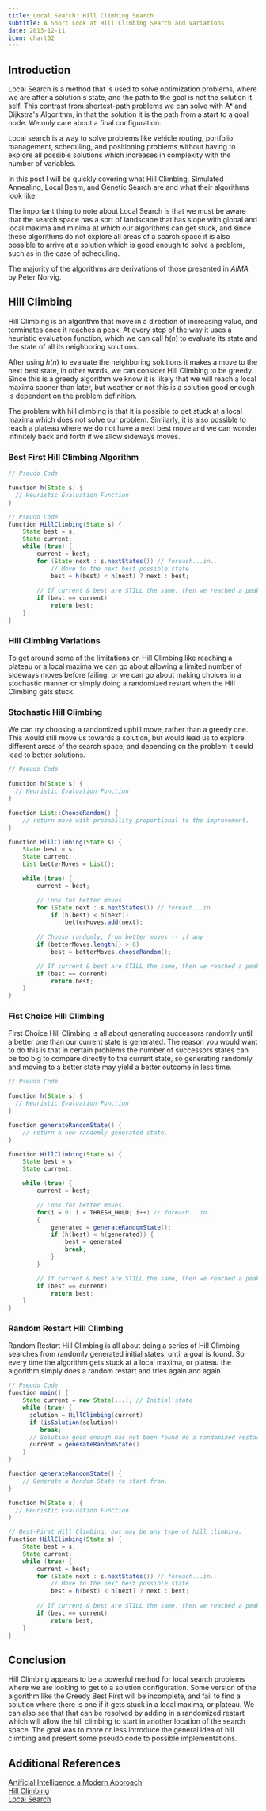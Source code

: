 ```yaml
---
title: Local Search: Hill Climbing Search
subtitle: A Short Look at Hill Climbing Search and Variations
date: 2013-12-11
icon: chart02
---
```


## Introduction
Local Search is a method that is used to solve optimization problems, where we are 
after a solution\'s state, and the path to the goal is not the solution it self. This contrast
from shortest-path problems we can solve with A* and Dijkstra\'s Algorithm, in that the solution
it is the path from a start to a goal node. We only care about a final configuration.

Local search is a way to solve problems like vehicle routing, portfolio management, scheduling, 
and positioning problems without having to explore all possible solutions which increases in 
complexity with the number of variables.

In this post I will be quickly covering what Hill Climbing, Simulated 
Annealing, Local Beam, and Genetic Search are and what their algorithms look like.

The important thing to note about Local Search is that we must be aware that
the search space has a sort of landscape that has slope with global and local maxima and minima
at which our algorithms can get stuck, and since these algorithms do not explore all areas of a 
search space it is also possible to arrive at a solution which is good enough to solve a problem,
such as in the case of scheduling.

The majority of the algorithms are derivations of those presented in *AIMA* by Peter Norvig.

## Hill Climbing

Hill Climbing is an algorithm that move in a direction of increasing value, and terminates once it reaches a peak. At every step of the way it uses a heuristic evaluation function, which we can call $h(n)$ to evaluate its state and the state of all its neighboring solutions.

After using $h(n)$ to evaluate the neighboring solutions it makes a move to the next best state, in other words, we can consider Hill Climbing to be greedy. Since this is a greedy algorithm we know it is likely that we will reach a local maxima sooner than later, but weather or not this is a solution good enough is dependent on the problem definition.

The problem with hill climbing is that it is possible to get stuck at a local maxima which does not solve our problem. Similarly, it is also possible to reach a plateau where we do not have a next best move and we can wonder infinitely back and forth if we allow sideways moves.

### Best First Hill Climbing Algorithm
````java
// Pseudo Code

function h(State s) {
  // Heuristic Evaluation Function
}

// Pseudo Code
function HillClimbing(State s) {
    State best = s;
    State current;
    while (true) {
        current = best;
        for (State next : s.nextStates()) // foreach...in..
            // Move to the next best possible state
            best = h(best) < h(next) ? next : best; 
        
        // If current & best are STILL the same, then we reached a peak.
        if (best == current)
            return best;
    }
}
```` 

### Hill Climbing Variations
To get around some of the limitations on Hill Climbing like reaching a plateau 
or a local maxima we can  go about allowing a limited number of sideways moves 
before failing, or we can go about making choices in a stochastic manner or 
simply doing a randomized restart when the Hill Climbing gets stuck.
 
### Stochastic Hill Climbing
We can try choosing a randomized uphill move, rather than a greedy one. This would 
still move us towards a solution, but would lead us to explore different areas of the search space, 
and depending on the problem it could lead to better solutions.

````java
// Pseudo Code

function h(State s) {
  // Heuristic Evaluation Function
}

function List::ChooseRandom() {
    // return move with probability proportional to the improvement.
}

function HillClimbing(State s) {
    State best = s;
    State current;
    List betterMoves = List();

    while (true) {
        current = best;

        // Look for better moves
        for (State next : s.nextStates()) // foreach...in..
            if (h(best) < h(next))
                betterMoves.add(next);
        
        // Choose randomly, from better moves -- if any
        if (betterMoves.length() > 0)
            best = betterMoves.chooseRandom();

        // If current & best are STILL the same, then we reached a peak.
        if (best == current)
            return best;
    }
}
```` 


### Fist Choice Hill Climbing
First Choice Hill Climbing is all about generating successors randomly until a better
one than our current state is generated. The reason you would want to do this is that 
in certain problems the number of successors states can be too big to compare directly
to the current state, so generating randomly and moving to a better state may yield a 
better outcome in less time.

````java
// Pseudo Code

function h(State s) {
  // Heuristic Evaluation Function
}

function generateRandomState() {
    // return a new randomly generated state.
}

function HillClimbing(State s) {
    State best = s;
    State current;

    while (true) {
        current = best;

        // Look for better moves.
        for(i = 0; i < THRESH_HOLD; i++) // foreach...in..
        {
            generated = generateRandomState();
            if (h(best) < h(generated)) {
                best = generated
                break;
            }
        }

        // If current & best are STILL the same, then we reached a peak.
        if (best == current)
            return best;
    }
}
````


### Random Restart Hill Climbing  
Random Restart Hill Climbing is all about doing a series of Hill Climbing searches from 
randomly generated initial states, until a goal is found. So every time the algorithm gets 
stuck at a local maxima, or plateau the algorithm simply does a random restart and tries again and again.

````java
// Pseudo Code
function main() {
    State current = new State(...); // Initial state    
    while (true) {
      solution = HillClimbing(current)
      if (isSolution(solution))
         break;
      // Solution good enough has not been found do a randomized restart.
      current = generateRandomState()
    }
}

function generateRandomState() {
    // Generate a Random State to start from.
}

function h(State s) {
  // Heuristic Evaluation Function
}

// Best-First Hill Climbing, but may be any type of hill climbing.
function HillClimbing(State s) {
    State best = s;
    State current;
    while (true) {
        current = best;
        for (State next : s.nextStates()) // foreach...in..
            // Move to the next best possible state
            best = h(best) < h(next) ? next : best; 
        
        // If current & best are STILL the same, then we reached a peak.
        if (best == current)
            return best;
    }
}
```` 

## Conclusion

Hill Climbing appears to be a powerful method for local search problems where we are looking to 
get to a solution configuration. Some version of the algorithm like the Greedy Best First will be 
incomplete, and fail to find a solution where there is one if it gets stuck in a local maxima, or plateau.
We can also see that that can be resolved by adding in a randomized restart which will allow the 
hill climbing to start in another location of the search space. The goal was to more or less introduce the general idea of hill climbing and present some pseudo code to possible implementations.

## Additional References
[Artificial Intelligence a Modern Approach](http://aima.cs.berkeley.edu/)<br>
[Hill Climbing](http://en.wikipedia.org/wiki/Hill_climbing)<br>
[Local Search](http://en.wikipedia.org/wiki/Local_search_(optimization))<br>
